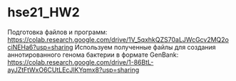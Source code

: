 # hse21_HW2
Подготовка файлов и программ: https://colab.research.google.com/drive/1V_5qxhkQZS70aLJWcGcv2MQ2ociNEHa6?usp=sharing
Используем полученные файлы для создания аннотированного генома бактерии в формате GenBank: https://colab.research.google.com/drive/1-86BtL-ayJZtFtWxO6CUtLEcJlKYqmx8?usp=sharing
